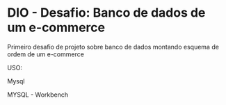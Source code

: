 # DIO - Desafio: Banco  de dados de um e-commerce
Primeiro desafio de projeto sobre banco de dados montando esquema de ordem de um e-commerce

USO:

Mysql

MYSQL - Workbench
